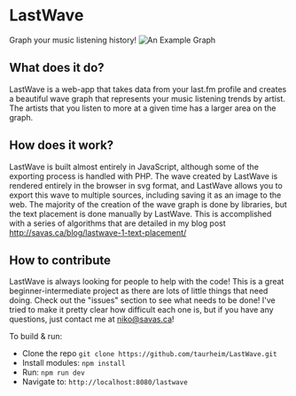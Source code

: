 # LastWave
Graph your music listening history!
![An Example Graph](http://i.imgur.com/jMQoqg6.png)

## What does it do?
LastWave is a web-app that takes data from your last.fm profile and creates a beautiful wave graph that represents your music listening trends by artist. The artists that you listen to more at a given time has a larger area on the graph.

## How does it work?
LastWave is built almost entirely in JavaScript, although some of the exporting process is handled with PHP. The wave created by LastWave is rendered entirely in the browser in svg format, and LastWave allows you to export this wave to multiple sources, including saving it as an image to the web.
The majority of the creation of the wave graph is done by libraries, but the text placement is done manually by LastWave. This is accomplished with a series of algorithms that are detailed in my blog post <http://savas.ca/blog/lastwave-1-text-placement/>

## How to contribute
LastWave is always looking for people to help with the code! This is a great beginner-intermediate project as there are lots of little things that need doing. Check out the "issues" section to see what needs to be done! I've tried to make it pretty clear how difficult each one is, but if you have any questions, just contact me at niko@savas.ca!

To build & run:
- Clone the repo `git clone https://github.com/taurheim/LastWave.git`
- Install modules: `npm install`
- Run: `npm run dev`
- Navigate to: `http://localhost:8080/lastwave`
